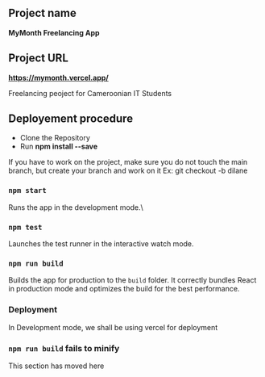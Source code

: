 <!--
,--.   ,--.         ,--.   ,--.                 ,--.  ,--.
|   `.'   |,--. ,--.|   `.'   | ,---. ,--,--, ,-'  '-.|  ,---.
|  |'.'|  | \  '  / |  |'.'|  || .-. ||      \'-.  .-'|  .-.  |
|  |   |  |  \   '  |  |   |  |' '-' '|  ||  |  |  |  |  | |  |
`--'   `--'.-'  /   `--'   `--' `---' `--''--'  `--'  `--' `--'
           `---'                            -->

## Project name

**MyMonth Freelancing App**

## Project URL

**https://mymonth.vercel.app/**

Freelancing peoject for Cameroonian IT Students

## Deployement procedure

- Clone the Repository
- Run **npm install --save**

If you have to work on the project, make sure you do not touch the main branch, but create your branch and work on it
Ex: git checkout -b dilane

### `npm start`

Runs the app in the development mode.\

### `npm test`

Launches the test runner in the interactive watch mode.

### `npm run build`

Builds the app for production to the `build` folder.
It correctly bundles React in production mode and optimizes the build for the best performance.

### Deployment

In Development mode, we shall be using vercel for deployment

### `npm run build` fails to minify

This section has moved here
